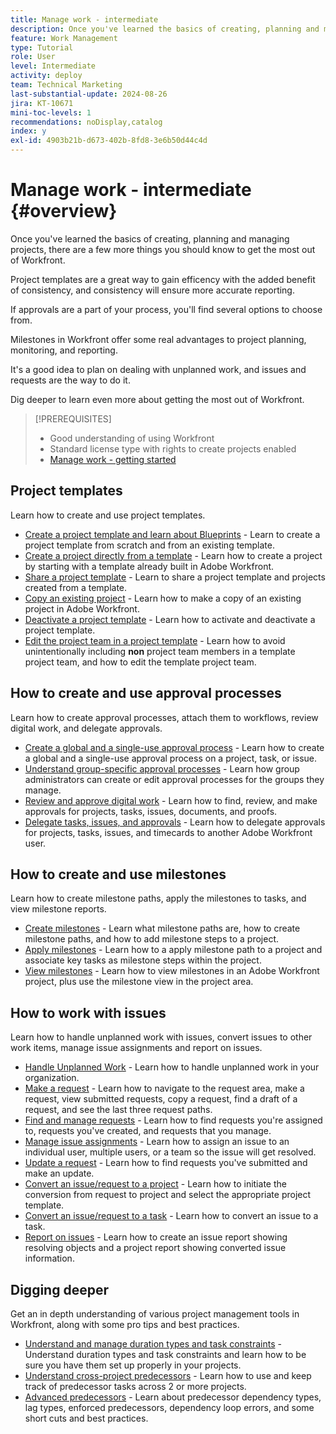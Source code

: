 ```yaml
---
title: Manage work - intermediate
description: Once you've learned the basics of creating, planning and managing projects, there are a few more things you should know to get the most out of Workfront.
feature: Work Management
type: Tutorial
role: User
level: Intermediate
activity: deploy
team: Technical Marketing
last-substantial-update: 2024-08-26
jira: KT-10671
mini-toc-levels: 1
recommendations: noDisplay,catalog
index: y
exl-id: 4903b21b-d673-402b-8fd8-3e6b50d44c4d
---
```

# Manage work - intermediate {#overview}

Once you've learned the basics of creating, planning and managing projects, there are a few more things you should know to get the most out of Workfront. 

Project templates are a great way to gain efficency with the added benefit of consistency, and consistency will ensure more accurate reporting. 

If approvals are a part of your process, you'll find several options to choose from. 

Milestones in Workfront offer some real advantages to project planning, monitoring, and reporting.

It's a good idea to plan on dealing with unplanned work, and issues and requests are the way to do it.

Dig deeper to learn even more about getting the most out of Workfront.

>[!PREREQUISITES]
>
>* Good understanding of using Workfront
>* Standard license type with rights to create projects enabled
>* [Manage work - getting started](https://experienceleague.adobe.com/?recommended=Workfront-U-1-2022.1.planners)


## Project templates

Learn how to create and use project templates.

* [Create a project template and learn about Blueprints](create-a-project-template.md) - Learn to create a project template from scratch and from an existing template.
* [Create a project directly from a template](create-a-project-directly-from-a-template.md) - Learn how to create a project by starting with a template already built in Adobe Workfront.
* [Share a project template](share-a-project-template.md) - Learn to share a project template and projects created from a template.
* [Copy an existing project](/help/manage-work/manage-projects/copy-an-existing-project.md) - Learn how to make a copy of an existing project in Adobe Workfront.
* [Deactivate a project template](deactivate-a-project-template.md) - Learn how to activate and deactivate a project template.
* [Edit the project team in a project template](edit-the-project-team-in-a-project-template.md) - Learn how to avoid unintentionally including **non** project team members in a template project team, and how to edit the template project team.

## How to create and use approval processes

Learn how to create approval processes, attach them to workflows, review digital work, and delegate approvals.

* [Create a global and a single-use approval process](create-a-single-use-approval-process.md) - Learn how to create a global and a single-use approval process on a project, task, or issue.
* [Understand group-specific approval processes](group-specific-approval-processes.md) - Learn how group administrators can create or edit approval processes for the groups they manage.
* [Review and approve digital work](review-and-approve-digital-work.md) - Learn how to find, review, and make approvals for projects, tasks, issues, documents, and proofs.
* [Delegate tasks, issues, and approvals](delegate-approvals.md) - Learn how to delegate approvals for projects, tasks, issues, and timecards to another Adobe Workfront user.

## How to create and use milestones

Learn how to create milestone paths, apply the milestones to tasks, and view milestone reports.

* [Create milestones](creating-milestones.md) - Learn what milestone paths are, how to create milestone paths, and how to add milestone steps to a project.
* [Apply milestones](apply-milestones.md) - Learn how to a apply milestone path to a project and associate key tasks as milestone steps within the project.
* [View milestones](view-milestones.md) - Learn how to view milestones in an Adobe Workfront project, plus use the milestone view in the project area.

## How to work with issues

Learn how to handle unplanned work with issues, convert issues to other work items, manage issue assignments and report on issues.

* [Handle Unplanned Work](handle-unplanned-work.md) - Learn how to handle unplanned work in your organization.
* [Make a request](make-a-request.md) - Learn how to navigate to the request area, make a request, view submitted requests, copy a request, find a draft of a request, and see the last three request paths.
* [Find and manage requests](find-requests.md) - Learn how to find requests you're assigned to, requests you've created, and requests that you manage.
* [Manage issue assignments](manage-issue-assignments.md) - Learn how to assign an issue to an individual user, multiple users, or a team so the issue will get resolved.
* [Update a request](update-a-request.md) - Learn how to find requests you've submitted and make an update.
* [Convert an issue/request to a project](create-a-project-from-a-request.md) - Learn how to initiate the conversion from request to project and select the appropriate project template.
* [Convert an issue/request to a task](convert-issues-to-other-work-items.md) - Learn how to convert an issue to a task.
* [Report on issues](report-on-issues.md) - Learn how to create an issue report showing resolving objects and a project report showing converted issue information.

## Digging deeper

Get an in depth understanding of various project management tools in Workfront, along with some pro tips and best practices.    

* [Understand and manage duration types and task constraints](understand-and-manage-duration-types-and-task-constraints.md) - Understand duration types and task constraints and learn how to be sure you have them set up properly in your projects.
* [Understand cross-project predecessors](understand-cross-project-predecessors.md) - Learn how to use and keep track of predecessor tasks across 2 or more projects.
* [Advanced predecessors](advanced-predecessors.md) - Learn about predecessor dependency types, lag types, enforced predecessors, dependency loop errors, and some short cuts and best practices.
